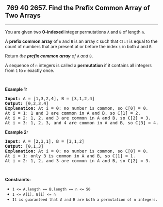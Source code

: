 <h2> 769 40
2657. Find the Prefix Common Array of Two Arrays</h2><hr><div><p>You are given two <strong>0-indexed </strong>integer<strong> </strong>permutations <code>A</code> and <code>B</code> of length <code>n</code>.</p>

<p>A <strong>prefix common array</strong> of <code>A</code> and <code>B</code> is an array <code>C</code> such that <code>C[i]</code> is equal to the count of numbers that are present at or before the index <code>i</code> in both <code>A</code> and <code>B</code>.</p>

<p>Return <em>the <strong>prefix common array</strong> of </em><code>A</code><em> and </em><code>B</code>.</p>

<p>A sequence of <code>n</code> integers is called a&nbsp;<strong>permutation</strong> if it contains all integers from <code>1</code> to <code>n</code> exactly once.</p>

<p>&nbsp;</p>
<p><strong class="example">Example 1:</strong></p>

<pre><strong>Input:</strong> A = [1,3,2,4], B = [3,1,2,4]
<strong>Output:</strong> [0,2,3,4]
<strong>Explanation:</strong> At i = 0: no number is common, so C[0] = 0.
At i = 1: 1 and 3 are common in A and B, so C[1] = 2.
At i = 2: 1, 2, and 3 are common in A and B, so C[2] = 3.
At i = 3: 1, 2, 3, and 4 are common in A and B, so C[3] = 4.
</pre>

<p><strong class="example">Example 2:</strong></p>

<pre><strong>Input:</strong> A = [2,3,1], B = [3,1,2]
<strong>Output:</strong> [0,1,3]
<strong>Explanation:</strong> At i = 0: no number is common, so C[0] = 0.
At i = 1: only 3 is common in A and B, so C[1] = 1.
At i = 2: 1, 2, and 3 are common in A and B, so C[2] = 3.
</pre>

<p>&nbsp;</p>
<p><strong>Constraints:</strong></p>

<ul>
	<li><code>1 &lt;= A.length == B.length == n &lt;= 50</code></li>
	<li><code>1 &lt;= A[i], B[i] &lt;= n</code></li>
	<li><code>It is guaranteed that A and B are both a permutation of n integers.</code></li>
</ul>
</div>